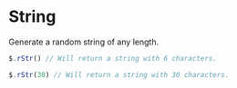 # String

Generate a random string of any length.

```javascript
$.rStr() // Will return a string with 6 characters.

$.rStr(30) // Will return a string with 30 characters.
```

